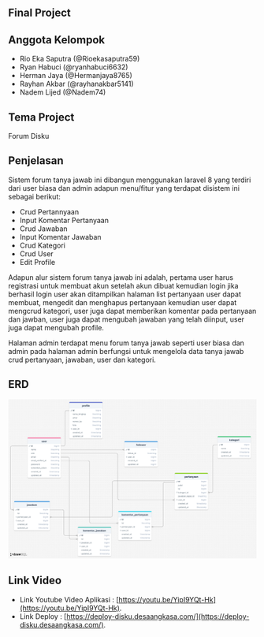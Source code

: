 ## Final Project

## Anggota Kelompok

-   Rio Eka Saputra (@Rioekasaputra59)
-   Ryan Habuci (@ryanhabuci6632)
-   Herman Jaya (@Hermanjaya8765)
-   Rayhan Akbar (@rayhanakbar5141)
-   Nadem Lijed (@Nadem74)

## Tema Project

Forum Disku

## Penjelasan

Sistem forum tanya jawab ini dibangun menggunakan laravel 8 yang terdiri dari user biasa dan admin adapun menu/fitur yang terdapat
disistem ini sebagai berikut:

-   Crud Pertannyaan
-   Input Komentar Pertanyaan
-   Crud Jawaban
-   Input Komentar Jawaban
-   Crud Kategori
-   Crud User
-   Edit Profile

Adapun alur sistem forum tanya jawab ini adalah, pertama user harus registrasi untuk membuat akun setelah akun dibuat kemudian login jika berhasil login user
akan ditampilkan halaman list pertanyaan user dapat membuat, mengedit dan menghapus pertanyaan kemudian user dapat mengcrud kategori, user juga dapat memberikan komentar pada pertanyaan dan jawban, user juga dapat mengubah jawaban yang telah diinput, user juga dapat mengubah profile.

Halaman admin terdapat menu forum tanya jawab seperti user biasa dan admin pada halaman admin berfungsi untuk mengelola data tanya jawab crud pertanyaan, jawaban, user dan kategori.

## ERD

<p align="center"><img src="public/erd.png"></p>

## Link Video

-   Link Youtube Video Aplikasi : [https://youtu.be/YipI9YQt-Hk](https://youtu.be/YipI9YQt-Hk).
-   Link Deploy : [https://deploy-disku.desaangkasa.com/](https://deploy-disku.desaangkasa.com/).
